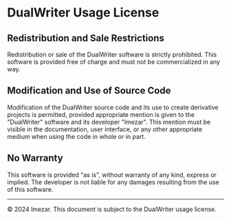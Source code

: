 # DualWriter Usage License

## Redistribution and Sale Restrictions
Redistribution or sale of the DualWriter software is strictly prohibited. This software is provided free of charge and must not be commercialized in any way.

## Modification and Use of Source Code
Modification of the DualWriter source code and its use to create derivative projects is permitted, provided appropriate mention is given to the "DualWriter" software and its developer "lmezar". This mention must be visible in the documentation, user interface, or any other appropriate medium when using the code in whole or in part.

## No Warranty
This software is provided "as is", without warranty of any kind, express or implied. The developer is not liable for any damages resulting from the use of this software.

---
© 2024 lmezar. This document is subject to the DualWriter usage license.

